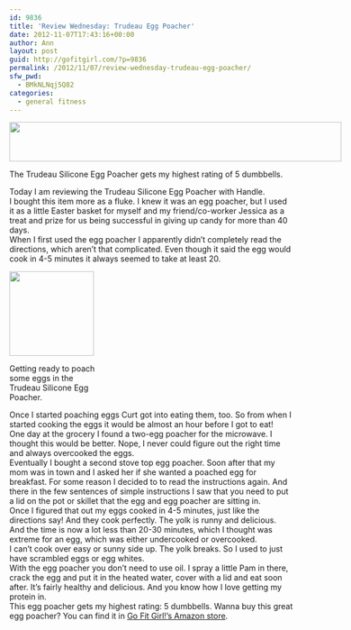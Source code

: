 ```yaml
---
id: 9836
title: 'Review Wednesday: Trudeau Egg Poacher'
date: 2012-11-07T17:43:16+00:00
author: Ann
layout: post
guid: http://gofitgirl.com/?p=9836
permalink: /2012/11/07/review-wednesday-trudeau-egg-poacher/
sfw_pwd:
  - BMkNLNqj5Q82
categories:
  - general fitness
---
```

<div id="attachment_9837" style="width: 600px" class="wp-caption aligncenter">
  <a href="http://gofitgirl.com/?attachment_id=9837" rel="attachment wp-att-9837"><img class="size-large wp-image-9837" title="5" src="http://gofitgirl.com/wp-content/uploads/2012/11/5-1024x123.jpg" alt="" width="590" height="70" /></a>
  
  <p class="wp-caption-text">
    The Trudeau Silicone Egg Poacher gets my highest rating of 5 dumbbells.
  </p>
</div>

  
Today I am reviewing the Trudeau Silicone Egg Poacher with Handle.  
I bought this item more as a fluke. I knew it was an egg poacher, but I used it as a little Easter basket for myself and my friend/co-worker Jessica as a treat and prize for us being successful in giving up candy for more than 40 days.  
When I first used the egg poacher I apparently didn&#8217;t completely read the directions, which aren&#8217;t that complicated. Even though it said the egg would cook in 4-5 minutes it always seemed to take at least 20.  


<div id="attachment_9838" style="width: 160px" class="wp-caption alignright">
  <a href="http://gofitgirl.com/?attachment_id=9838" rel="attachment wp-att-9838"><img class="size-thumbnail wp-image-9838" title="egg poacher" src="http://gofitgirl.com/wp-content/uploads/2012/11/egg-poacher-150x150.jpg" alt="" width="150" height="150" /></a>
  
  <p class="wp-caption-text">
    Getting ready to poach some eggs in the Trudeau Silicone Egg Poacher.
  </p>
</div>

  
Once I started poaching eggs Curt got into eating them, too. So from when I started cooking the eggs it would be almost an hour before I got to eat!  
One day at the grocery I found a two-egg poacher for the microwave. I thought this would be better. Nope, I never could figure out the right time and always overcooked the eggs.  
Eventually I bought a second stove top egg poacher. Soon after that my mom was in town and I asked her if she wanted a poached egg for breakfast. For some reason I decided to to read the instructions again. And there in the few sentences of simple instructions I saw that you need to put a lid on the pot or skillet that the egg and egg poacher are sitting in.  
Once I figured that out my eggs cooked in 4-5 minutes, just like the directions say! And they cook perfectly. The yolk is runny and delicious. And the time is now a lot less than 20-30 minutes, which I thought was extreme for an egg, which was either undercooked or overcooked.  
I can&#8217;t cook over easy or sunny side up. The yolk breaks. So I used to just have scrambled eggs or egg whites.  
With the egg poacher you don&#8217;t need to use oil. I spray a little Pam in there, crack the egg and put it in the heated water, cover with a lid and eat soon after. It&#8217;s fairly healthy and delicious. And you know how I love getting my protein in.  
This egg poacher gets my highest rating: 5 dumbbells. Wanna buy this great egg poacher? You can find it in [Go Fit Girl!&#8217;s Amazon store](http://astore.amazon.com/gofigi-20/detail/B003I3QH6W).